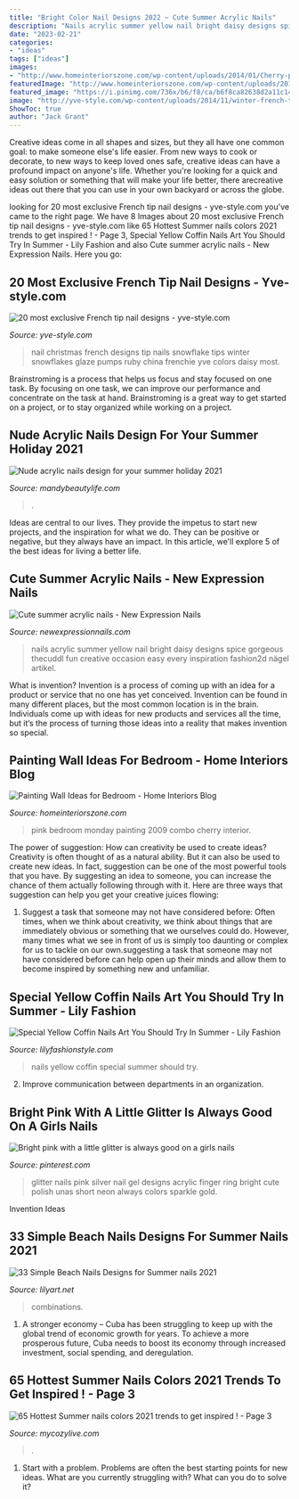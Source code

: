```yaml
---
title: "Bright Color Nail Designs 2022 ~ Cute Summer Acrylic Nails"
description: "Nails acrylic summer yellow nail bright daisy designs spice gorgeous thecuddl fun creative occasion easy every inspiration fashion2d nägel artikel"
date: "2023-02-21"
categories:
- "ideas"
tags: ["ideas"]
images:
- "http://www.homeinteriorszone.com/wp-content/uploads/2014/01/Cherry-pink.jpg"
featuredImage: "http://www.homeinteriorszone.com/wp-content/uploads/2014/01/Cherry-pink.jpg"
featured_image: "https://i.pinimg.com/736x/b6/f8/ca/b6f8ca82638d2a11c140f088f4ca3f53--nail-swag-silver-glitter.jpg"
image: "http://yve-style.com/wp-content/uploads/2014/11/winter-french-tips-nails-designs.jpg"
ShowToc: true
author: "Jack Grant"
---
```



Creative ideas come in all shapes and sizes, but they all have one common goal: to make someone else's life easier. From new ways to cook or decorate, to new ways to keep loved ones safe, creative ideas can have a profound impact on anyone's life. Whether you're looking for a quick and easy solution or something that will make your life better, there arecreative ideas out there that you can use in your own backyard or across the globe.

	

		
looking for 20 most exclusive French tip nail designs - yve-style.com you've came to the right page. We have 8 Images about 20 most exclusive French tip nail designs - yve-style.com like 65 Hottest Summer nails colors 2021 trends to get inspired ! - Page 3, Special Yellow Coffin Nails Art You Should Try In Summer - Lily Fashion and also Cute summer acrylic nails - New Expression Nails. Here you go:
		
    
## 20 Most Exclusive French Tip Nail Designs - Yve-style.com

<img loading=lazy src="http://yve-style.com/wp-content/uploads/2014/11/winter-french-tips-nails-designs.jpg" onerror="this.onerror=null;this.src='https://tse1.mm.bing.net/th?id=OIP.3szzCeaUOMEj9wEYGMpPTAAAAA&amp;pid=15.1';" alt="20 most exclusive French tip nail designs - yve-style.com">

_Source: yve-style.com_

>nail christmas french designs tip nails snowflake tips winter snowflakes glaze pumps ruby china frenchie yve colors daisy most. 

	

Brainstroming is a process that helps us focus and stay focused on one task. By focusing on one task, we can improve our performance and concentrate on the task at hand. Brainstroming is a great way to get started on a project, or to stay organized while working on a project.

    
## Nude Acrylic Nails Design For Your Summer Holiday 2021

<img loading=lazy src="https://mandybeautylife.com/wp-content/uploads/2021/06/7-3.jpg" onerror="this.onerror=null;this.src='https://tse1.mm.bing.net/th?id=OIP.UAfIZaWs3CEU7EjwYbm0sAHaLH&amp;pid=15.1';" alt="Nude acrylic nails design for your summer holiday 2021">

_Source: mandybeautylife.com_

>. 

	

Ideas are central to our lives. They provide the impetus to start new projects, and the inspiration for what we do. They can be positive or negative, but they always have an impact. In this article, we'll explore 5 of the best ideas for living a better life.

    
## Cute Summer Acrylic Nails - New Expression Nails

<img loading=lazy src="https://newexpressionnails.com/wp-content/uploads/2019/02/cute-summer-acrylic-nails-1.jpg" onerror="this.onerror=null;this.src='https://tse4.mm.bing.net/th?id=OIP.l-ce3YX3cdJk5PyDG0Ay-AHaHz&amp;pid=15.1';" alt="Cute summer acrylic nails - New Expression Nails">

_Source: newexpressionnails.com_

>nails acrylic summer yellow nail bright daisy designs spice gorgeous thecuddl fun creative occasion easy every inspiration fashion2d nägel artikel. 

	

What is invention?
Invention is a process of coming up with an idea for a product or service that no one has yet conceived. Invention can be found in many different places, but the most common location is in the brain. Individuals come up with ideas for new products and services all the time, but it’s the process of turning those ideas into a reality that makes invention so special.

    
## Painting Wall Ideas For Bedroom - Home Interiors Blog

<img loading=lazy src="http://www.homeinteriorszone.com/wp-content/uploads/2014/01/Cherry-pink.jpg" onerror="this.onerror=null;this.src='https://tse4.mm.bing.net/th?id=OIP.5GkhegW1LBwKEPfF9hsfIgAAAA&amp;pid=15.1';" alt="Painting Wall Ideas for Bedroom - Home Interiors Blog">

_Source: homeinteriorszone.com_

>pink bedroom monday painting 2009 combo cherry interior. 

	

The power of suggestion: How can creativity be used to create ideas?
Creativity is often thought of as a natural ability. But it can also be used to create new ideas. In fact, suggestion can be one of the most powerful tools that you have. By suggesting an idea to someone, you can increase the chance of them actually following through with it. Here are three ways that suggestion can help you get your creative juices flowing: 
1. Suggest a task that someone may not have considered before: Often times, when we think about creativity, we think about things that are immediately obvious or something that we ourselves could do. However, many times what we see in front of us is simply too daunting or complex for us to tackle on our own.suggesting a task that someone may not have considered before can help open up their minds and allow them to become inspired by something new and unfamiliar. 

    
## Special Yellow Coffin Nails Art You Should Try In Summer - Lily Fashion

<img loading=lazy src="https://lilyfashionstyle.com/wp-content/uploads/2020/03/10-10.jpg" onerror="this.onerror=null;this.src='https://tse3.mm.bing.net/th?id=OIP.LJNfQ6k-qmrpYxeqszw24AHaKA&amp;pid=15.1';" alt="Special Yellow Coffin Nails Art You Should Try In Summer - Lily Fashion">

_Source: lilyfashionstyle.com_

>nails yellow coffin special summer should try. 

	

2. Improve communication between departments in an organization.

    
## Bright Pink With A Little Glitter Is Always Good On A Girls Nails

<img loading=lazy src="https://i.pinimg.com/736x/b6/f8/ca/b6f8ca82638d2a11c140f088f4ca3f53--nail-swag-silver-glitter.jpg" onerror="this.onerror=null;this.src='https://tse3.mm.bing.net/th?id=OIP.DT2s8-w6v-nKGtyOwEb2UQHaJ4&amp;pid=15.1';" alt="Bright pink with a little glitter is always good on a girls nails">

_Source: pinterest.com_

>glitter nails pink silver nail gel designs acrylic finger ring bright cute polish unas short neon always colors sparkle gold. 

	

Invention Ideas

    
## 33 Simple Beach Nails Designs For Summer Nails 2021

<img loading=lazy src="https://lilyart.net/wp-content/uploads/2021/05/25-14-768x1152.jpg" onerror="this.onerror=null;this.src='https://tse4.mm.bing.net/th?id=OIP.5VCyDTZvgp4bsdvrcsTDrwHaLH&amp;pid=15.1';" alt="33 Simple Beach Nails Designs for Summer nails 2021">

_Source: lilyart.net_

>combinations. 

	

1. A stronger economy – Cuba has been struggling to keep up with the global trend of economic growth for years. To achieve a more prosperous future, Cuba needs to boost its economy through increased investment, social spending, and deregulation.

    
## 65 Hottest Summer Nails Colors 2021 Trends To Get Inspired ! - Page 3

<img loading=lazy src="https://mycozylive.com/wp-content/uploads/2021/05/56.jpg" onerror="this.onerror=null;this.src='https://tse3.mm.bing.net/th?id=OIP.ajINWo6rMHiOsg1NjpyHmgHaLH&amp;pid=15.1';" alt="65 Hottest Summer nails colors 2021 trends to get inspired ! - Page 3">

_Source: mycozylive.com_

>. 

	

1. Start with a problem. Problems are often the best starting points for new ideas. What are you currently struggling with? What can you do to solve it? 

